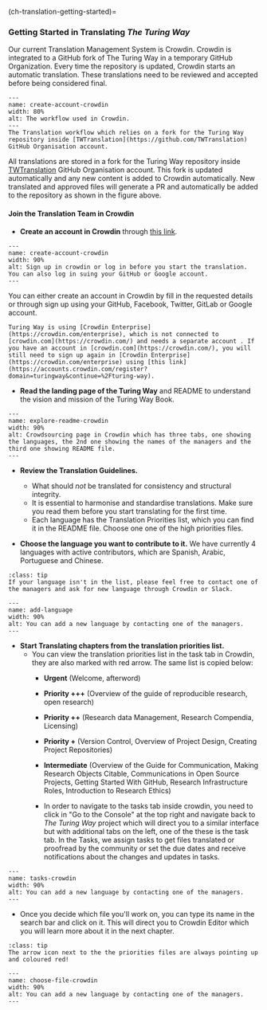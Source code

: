 (ch-translation-getting-started)=

### Getting Started in Translating _The Turing Way_

Our current Translation Management System is Crowdin. Crowdin is integrated to a GitHub fork of The Turing Way in a temporary GitHub Organization. Every time the repository is updated, Crowdin starts an automatic translation. These translations need to be reviewed and accepted before being considered final.

```{figure} ../../figures/workflow-crowdin.png
---
name: create-account-crowdin
width: 80%
alt: The workflow used in Crowdin.
---
The Translation workflow which relies on a fork for the Turing Way repository inside [TWTranslation](https://github.com/TWTranslation) GitHub Organisation account.
```

All translations are stored in a fork for the Turing Way repository inside [TWTranslation](https://github.com/TWTranslation) GitHub Organisation account. This fork is updated automatically and any new content is added to Crowdin automatically. New translated and approved files will generate a PR and automatically be added to the repository as shown in the figure above.

#### Join the Translation Team in Crowdin

- **Create an account in Crowdin** through [this link](https://accounts.crowdin.com/register?domain=turingway&continue=%2Fturing-way).

```{figure} ../../figures/Create-accunt-Crowdin.gif
---
name: create-account-crowdin
width: 90%
alt: Sign up in crowdin or log in before you start the translation. You can also log in suing your GitHub or Google account.
---
```
You can either create an account in Crowdin by fill in the requested details or through sign up using your GitHub, Facebook, Twitter, GitLab or Google account.

```{warning}
Turing Way is using [Crowdin Enterprise](https://crowdin.com/enterprise), which is not connected to [crowdin.com](https://crowdin.com/) and needs a separate account . If you have an account in [crowdin.com](https://crowdin.com/), you will still need to sign up again in [Crowdin Enterprise](https://crowdin.com/enterprise) using [this link](https://accounts.crowdin.com/register?domain=turingway&continue=%2Fturing-way).  
```


- **Read the landing page of the Turing Way** and README to understand the vision and mission of the Turing Way Book.

```{figure} ../../figures/README.gif
---
name: explore-readme-crowdin
width: 90%
alt: Crowdsourcing page in Crowdin which has three tabs, one showing the languages, the 2nd one showing the names of the managers and the third one showing README file.
---
```
- **Review the Translation Guidelines.**
  - What should *not* be translated for consistency and structural integrity.
  - It is essential to harmonise and standardise translations. Make sure you read them before you start translating for the first time.
  - Each language has the Translation Priorities list, which you can find it in the README file. Choose one one of the high priorities files.

- **Choose the language you want to contribute to it.** We have currently 4 languages with active contributors, which are Spanish, Arabic, Portuguese and Chinese.   

```{admonition} Add New Language
:class: tip
If your language isn't in the list, please feel free to contact one of the managers and ask for new language through Crowdin or Slack.
```

```{figure} ../../figures/add-language-crowdin.gif
---
name: add-language
width: 90%
alt: You can add a new language by contacting one of the managers.
---
```

- **Start Translating chapters from the translation priorities list.**
  - You can view the translation priorities list in the task tab in Crowdin, they are also marked with red arrow. The same list is copied below:
    - **Urgent** (Welcome, afterword)
    - **Priority +++** (Overview of the guide of reproducible research, open research)
    - **Priority ++** (Research data Management, Research Compendia, Licensing)
    - **Priority +** (Version Control, Overview of Project Design, Creating Project Repositories)
    - **Intermediate** (Overview of the Guide for Communication, Making Research Objects Citable, Communications in Open Source Projects, Getting Started With GitHub, Research Infrastructure Roles, Introduction to Research Ethics)

    - In order to navigate to the tasks tab inside crowdin, you need to click in "Go to the Console" at the top right and navigate back to _The Turing Way_ project which will direct you to a similar interface but with additional tabs on the left, one of the these is the task tab. In the Tasks, we assign tasks to get files translated or proofread by the community or set the due dates and receive notifications about the changes and updates in tasks.

```{figure} ../../figures/tasks-crowdin.gif
---
name: tasks-crowdin
width: 90%
alt: You can add a new language by contacting one of the managers.
---
```

  - Once you decide which file you'll work on, you can type its name in the search bar and click on it. This will direct you to Crowdin Editor which you will learn more about it in the next chapter.

```{admonition} Top Tip
:class: tip
The arrow icon next to the the priorities files are always pointing up and coloured red!  
```

```{figure} ../../figures/choose-file-crowdin.gif
---
name: choose-file-crowdin
width: 90%
alt: You can add a new language by contacting one of the managers.
---
```  
